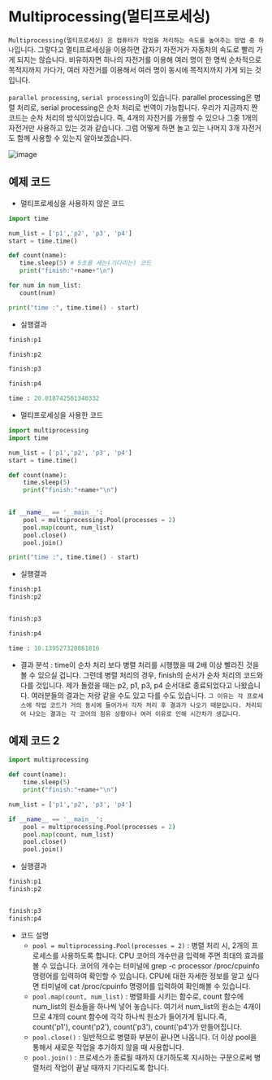 # Multiprocessing(멀티프로세싱)

`Multiprocessing(멀티프로세싱) 은 컴퓨터가 작업을 처리하는 속도를 높여주는 방법 중 하나`입니다. 그렇다고 멀티프로세싱을 이용하면 갑자기 자전거가 자동차의 속도로 빨리 가게 되지는 않습니다. 비유하자면 하나의 자전거를 이용해 여러 명이 한 명씩 순차적으로 목적지까지 가다가, 여러 자전거를 이용해서 여러 명이 동시에 목적지까지 가게 되는 것입니다.  

 `parallel processing`, `serial processing`이 있습니다. parallel processing은 병렬 처리로, serial processing은 순차 처리로 번역이 가능합니다. 우리가 지금까지 짠 코드는 순차 처리의 방식이었습니다. 즉, 4개의 자전거를 가용할 수 있으나 그중 1개의 자전거만 사용하고 있는 것과 같습니다. 그럼 어떻게 하면 놀고 있는 나머지 3개 자전거도 함께 사용할 수 있는지 알아보겠습니다.  

 ![image](https://github.com/git-ThLee/AIFFEL_Online_5th/assets/55564114/af515ce6-26cc-400a-9c6e-601b301f3aeb)  

 ## 예제 코드

- 멀티프로세싱을 사용하지 않은 코드
 ```python
 import time

num_list = ['p1','p2', 'p3', 'p4']
start = time.time()

def count(name):
    time.sleep(5) # 5초를 세는(기다리는) 코드
    print("finish:"+name+"\n")

for num in num_list:
    count(num)

print("time :", time.time() - start)
```

- 실행결과
```python
finish:p1

finish:p2

finish:p3

finish:p4

time : 20.018742561340332
```

- 멀티프로세싱을 사용한 코드
```python
import multiprocessing
import time

num_list = ['p1','p2', 'p3', 'p4']
start = time.time()

def count(name):
    time.sleep(5)
    print("finish:"+name+"\n")
    

if __name__ == '__main__':
    pool = multiprocessing.Pool(processes = 2)
    pool.map(count, num_list)
    pool.close()
    pool.join()

print("time :", time.time() - start)
```

- 실행결과

```python
finish:p1
finish:p2


finish:p3

finish:p4

time : 10.139527320861816
```

- 결과 분석 : time이 순차 처리 보다 병렬 처리를 시행했을 때 2배 이상 빨라진 것을 볼 수 있으실 겁니다. 그런데 병렬 처리의 경우, finish의 순서가 순차 처리의 코드와 다를 것입니다. 제가 돌렸을 때는 p2, p1, p3, p4 순서대로 종료되었다고 나왔습니다. 여러분들의 결과는 저랑 같을 수도 있고 다를 수도 있습니다. `그 이유는 각 프로세스에 작업 코드가 거의 동시에 들어가서 각자 처리 후 결과가 나오기 때문입니다. 처리되어 나오는 결과는 각 코어의 점유 상황이나 여러 이유로 인해 시간차가 생깁니다`.

## 예제 코드 2

```python
import multiprocessing

def count(name):
    time.sleep(5)
    print("finish:"+name+"\n")

num_list = ['p1','p2', 'p3', 'p4']

if __name__ == '__main__':
    pool = multiprocessing.Pool(processes = 2)
    pool.map(count, num_list)
    pool.close()
    pool.join()
```
- 실행결과

```python
finish:p1
finish:p2


finish:p3
finish:p4
```

- 코드 설명
    - `pool = multiprocessing.Pool(processes = 2)` : 병렬 처리 시, 2개의 프로세스를 사용하도록 합니다. CPU 코어의 개수만큼 입력해 주면 최대의 효과를 볼 수 있습니다. 코어의 개수는 터미널에 grep -c processor /proc/cpuinfo 명령어를 입력하여 확인할 수 있습니다. CPU에 대한 자세한 정보를 알고 싶다면 터미널에 cat /proc/cpuinfo 명령어를 입력하여 확인해볼 수 있습니다.
    - `pool.map(count, num_list)` : 병렬화를 시키는 함수로, count 함수에 num_list의 원소들을 하나씩 넣어 놓습니다. 여기서 num_list의 원소는 4개이므로 4개의 count 함수에 각각 하나씩 원소가 들어가게 됩니다.즉, count('p1'), count('p2'), count('p3'), count('p4')가 만들어집니다.
    - `pool.close()` : 일반적으로 병렬화 부분이 끝나면 나옵니다. 더 이상 pool을 통해서 새로운 작업을 추가하지 않을 때 사용합니다.
    - `pool.join()` : 프로세스가 종료될 때까지 대기하도록 지시하는 구문으로써 병렬처리 작업이 끝날 때까지 기다리도록 합니다.
